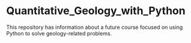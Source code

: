 # Quantitative_Geology_with_Python
This repository has information about a future course focused on using Python to solve geology-related problems.
